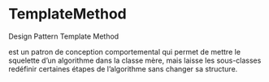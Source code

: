 # TemplateMethod
Design Pattern Template Method

est un patron de conception comportemental qui permet de mettre le squelette d’un algorithme dans la classe mère, 
mais laisse les sous-classes redéfinir certaines étapes de l’algorithme sans changer sa structure.
